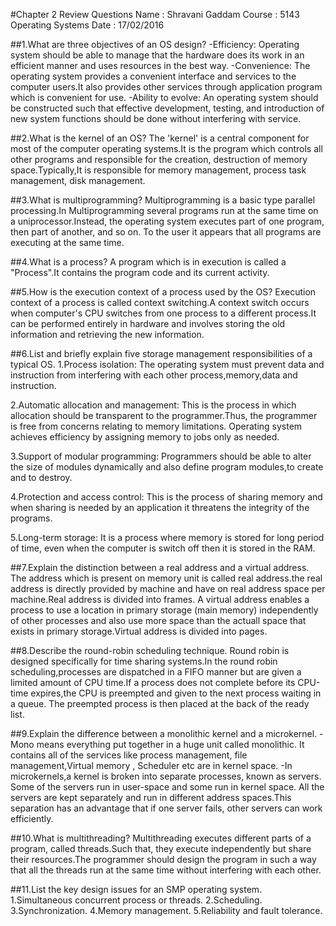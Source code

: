 #Chapter 2 Review Questions
Name : Shravani Gaddam
Course : 5143 Operating Systems
Date : 17/02/2016

##1.What are three objectives of an OS design?
-Efficiency:
Operating system should be able to manage that the hardware does its work in an efficient manner and uses resources in the best way.
-Convenience:
The operating system provides a convenient interface and services to the computer users.It also provides other services through application program which is convenient for use.
-Ability to evolve: 
An operating system should be constructed such that effective development, testing, and introduction of new system functions should be done without interfering with service.

##2.What is the kernel of an OS?
The 'kernel' is a central component for most of the computer operating systems.It is the program which controls all other programs and responsible for the creation, destruction of memory space.Typically,It is responsible for memory management, process task management, disk management.

##3.What is multiprogramming?
Multiprogramming is a basic type parallel processing.In Multiprogramming several programs run at the same time on a uniprocessor.Instead, the operating system executes part of one program, then part of another, and so on. To the user it appears that all programs are executing at the same time.

##4.What is a process?
A program which is in execution is called a "Process".It contains the program code and its current activity.

##5.How is the execution context of a process used by the OS?
Execution context of a process is called context switching.A context switch occurs when computer's CPU switches from one process to a different process.It can be performed entirely in hardware and involves storing the old information and retrieving the new information.

##6.List and briefly explain five storage management responsibilities of a typical OS.
1.Process isolation:
The operating system must prevent data and instruction from interfering with each other process,memory,data and instruction.

2.Automatic allocation and management:
This is the process in which allocation should be transparent to the programmer.Thus, the programmer is free from concerns relating to memory limitations. Operating system achieves efficiency by assigning memory to jobs only as needed.

3.Support of modular programming:
Programmers should be able to alter the size of modules dynamically and also define program modules,to create and to destroy.

4.Protection and access control:
This is the process of sharing memory and when sharing is needed by an application it threatens the integrity of the programs.

5.Long-term storage:
It is a process where memory is stored for long period of time, even when the computer is switch off then it is stored in the RAM.

##7.Explain the distinction between a real address and a virtual address.
The address which is present on memory unit is called real address.the real address is directly provided by machine and have on real address space per machine.Real address is divided into frames. 
A virtual address enables a process to use a location in primary storage (main memory) independently of other processes and also use more space than the actuall space that exists in primary storage.Virtual address is divided into pages.

##8.Describe the round-robin scheduling technique.
Round robin is designed specifically for time sharing systems.In the round robin scheduling,processes are dispatched in a FIFO manner but are given a limited amount of CPU time.If a process does not complete before its CPU-time expires,the CPU is preempted and given to the next process waiting in a queue. The preempted process is then placed at the back of the ready list.

##9.Explain the difference between a monolithic kernel and a microkernel.
-Mono means everything put together in a huge unit called monolithic. It contains all of the services like process management, file management,Virtual memory , Scheduler etc are in kernel space.
-In microkernels,a kernel is broken into separate processes, known as servers. Some of the servers run in user-space and some run in kernel space. All the servers are kept separately and run in different address spaces.This separation has an advantage that if one server fails, other servers can work efficiently.

##10.What is multithreading?
Multithreading executes different parts of a program, called threads.Such that, they execute independently but share their resources.The programmer should design the program in such a way that all the threads run at the same time without interfering with each other.

##11.List the key design issues for an SMP operating system.
1.Simultaneous concurrent process or threads.
2.Scheduling.
3.Synchronization.
4.Memory management.
5.Reliability and fault tolerance.








